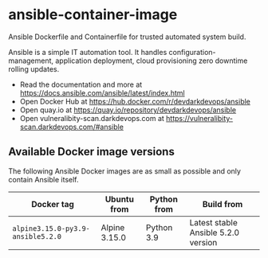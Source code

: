 # ansible-container-image

Ansible Dockerfile and Containerfile for trusted automated system build.

Ansible is a simple IT automation tool. It handles configuration-management, application deployment, cloud provisioning zero downtime rolling updates.

- Read the documentation and more at https://docs.ansible.com/ansible/latest/index.html
- Open Docker Hub at https://hub.docker.com/r/devdarkdevops/ansible
- Open quay.io at https://quay.io/repository/devdarkdevops/ansible
- Open vulneralibity-scan.darkdevops.com at https://vulneralibity-scan.darkdevops.com/#ansible

## Available Docker image versions

The following Ansible Docker images are as small as possible and only contain Ansible itself.

| Docker tag                        | Ubuntu from   | Python from | Build from                          |
| --------------------------------- | ------------- | ----------- | ----------------------------------- |
| `alpine3.15.0-py3.9-ansible5.2.0` | Alpine 3.15.0 | Python 3.9  | Latest stable Ansible 5.2.0 version |
